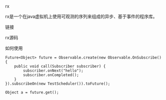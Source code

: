 rx

rx是一个在java虚拟机上使用可观测的序列来组成的异步、基于事件的程序库。

链接

rx源码



如何使用

    Future<Object> future = Observable.create(new Observable.OnSubscribe() {
    	public void call(Subscriber subscriber) {
    		subscriber.onNext("hello");
    		subscriber.onCompleted();
    	}
    }).subscribeOn(new TestScheduler()).toFuture();
    
    Object a = future.get();




